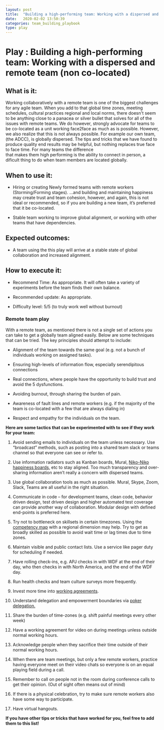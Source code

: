 ```yaml
---
layout: post
title:  "Building a high-performing team: Working with a dispersed and remote team"
date:   2020-02-02 13:50:39
categories: team_building_playbook
type: play
---
```


Play : Building a high-performing team: Working with a dispersed and remote team (non co-located)
=================================================================================================

What is it:
-----------

Working collaboratively with a remote team is one of the biggest challenges for
any agile team. When you add to that global time zones, meeting schedules, cultural practices
regional and local norms, there doesn't seem to be anything close to a panacea or 
silver bullet that solves for all of the issues with remote teams. We do however, strongly 
advocate for teams to be co-located as a unit working face2face as much as is possible. 
However, we also realize that this is not always possible. For example our own team,
(the ADCC), is globally dispersed. The tips and tricks that we have found to produce quality 
end results may be helpful, but nothing replaces true face to face time. For many teams the difference  
that makes them high performing is the ability to connect in person, a dificult thing to do when team
members are located globally.

When to use it:
---------------

-   Hiring or creating Newly formed teams with remote workers (Storming/Forming stages).
    ...and building and maintaining happiness may create trust and team
    cohesion, however, and again, this is not ideal or recommended, so if you are building a new team,
    it’s preferred that it be co-located.

-   Stable team working to improve global alignment, or working with other teams
    that have dependencies.

Expected outcomes:
------------------

-   A team using the this play will arrive at a stable state of global
    collaboration and increased alignment.

How to execute it:
------------------

-   Recommend Time: As appropriate. It will often take a variety of experiments
    before the team finds their own balance.

-   Recommended update: As appropriate.

-   Difficulty level: 5/5 (to truly work well without burnout)

### Remote team play

With a remote team, as mentioned there is not a single set of actions you can
take to get a globally team aligned easily. Below are some techniques that can
be tried. The key principles should attempt to include:

-   Alignment of the team towards the same goal (e.g. not a bunch of individuals
    working on assigned tasks).

-   Ensuring high-levels of information flow, especially serendipitous
    connections

-   Real connections, where people have the opportunity to build trust and avoid
    the 5 dysfunctions.

-   Avoiding burnout, through sharing the burden of pain.

-   Awareness of fault lines and remote workers (e.g. if the majority of the
    team is co-located with a few that are always dialing in)

-   Respect and empathy for the individuals on the team.

**Here are some tactics that can be experimented with to see if they work for
your team:**

1.  Avoid sending emails to individuals on the team unless necessary. Use
    “broadcast” methods, such as posting into a shared team slack or teams
    channel so that everyone can see or refer to.

2.  Use information radiators such as Kanban boards, Mural, [Niko-Niko happiness
    boards,](./2020-01-23-Team_Happiness_nikoniko.md)
    etc to stay aligned. Too much transparency and over-sharing information
    aren’t really a concern with dispersed teams.

3.  Use global collaboration tools as much as possible. Mural, Skype, Zoom,
    Slack, Teams are all useful in the right situation.

4.  Communicate in code – for development teams, clean code, behavior driven
    design, test driven design and higher automated test coverage can provide
    another way of collaboration. Modular design with defined end-points is
    preferred here.

5.  Try not to bottleneck on skillsets in certain timezones. Using the
    [competency
    map](./2020-01-20-Building_a_competency_map.md)
    with a regional dimension may help. Try to get as broadly skilled as
    possible to avoid wait time or lag times due to time zones.

6.  Maintain visible and public contact lists. Use a service like pager duty for
    scheduling if needed.

7.  Have rolling check-ins, e.g. APJ checks in with WDF at the end of their day,
    who then checks in with North America, and the end of the WDF day.

8.  Run health checks and team culture surveys more frequently.

9.  Invest more time into [working
    agreements](./2020-02-03-workingagreements.md).

10. Understand delegation and empowerment boundaries via [poker
    delegation.](./2020-01-21-poker_delegation_and_empowerment.md)

11. Share the burden of time-zones (e.g. shift painful meetings every other
    week)

12. Have a working agreement for video on during meetings unless outside normal
    working hours.

13. Acknowledge people when they sacrifice their time outside of their normal
    working hours.

14. When there are team meetings, but only a few remote workers, practice having
    everyone meet on their video chats so everyone is on an equal playing field
    during a call.

15. Remember to call on people not in the room during conference calls to get
    their opinion. (Out of sight often means out of mind)

16. If there is a physical celebration, try to make sure remote workers also
    have some way to participate.

17. Have virtual hangouts.

**If you have other tips or tricks that have worked for you, feel free to add
them to this list!**

